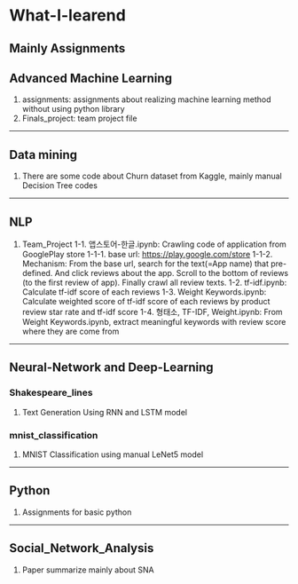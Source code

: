 # What-I-learend
Mainly Assignments
---

## Advanced Machine Learning
1. assignments: assignments about realizing machine learning method without using python library
2. Finals_project: team project file 
---

## Data mining
1. There are some code about Churn dataset from Kaggle, mainly manual Decision Tree codes
---

## NLP
1. Team_Project
1-1. 앱스토어-한글.ipynb: Crawling code of application from GooglePlay store
  1-1-1. base url: https://play.google.com/store
  1-1-2. Mechanism: From the base url, search for the text(=App name) that pre-defined. And click reviews about the app. Scroll to the bottom of reviews (to the first review of app). Finally crawl all review texts.
1-2. tf-idf.ipynb: Calculate tf-idf score of each reviews
1-3. Weight Keywords.ipynb: Calculate weighted score of tf-idf score of each reviews by product review star rate and tf-idf score
1-4. 형태소, TF-IDF, Weight.ipynb: From Weight Keywords.ipynb, extract meaningful keywords with review score where they are come from
---

## Neural-Network and Deep-Learning
### Shakespeare_lines
1. Text Generation Using RNN and LSTM model

### mnist_classification
1. MNIST Classification using manual LeNet5 model
---

## Python
1. Assignments for basic python
---

## Social_Network_Analysis
1. Paper summarize mainly about SNA
